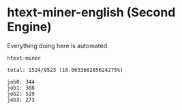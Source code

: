 # htext-miner-english (Second Engine)

Everything doing here is automated.

```
htext-miner

total: 1524/9523 (16.003360285624275%)

job0: 344
job1: 388
job2: 519
job3: 273
```